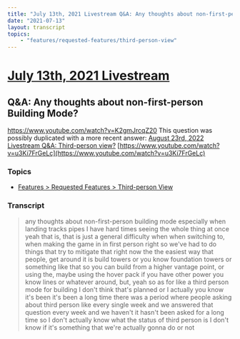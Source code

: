 ```yaml
---
title: "July 13th, 2021 Livestream Q&A: Any thoughts about non-first-person Building Mode?"
date: "2021-07-13"
layout: transcript
topics:
    - "features/requested-features/third-person-view"
---
```

# [July 13th, 2021 Livestream](../2021-07-13.md)
## Q&A: Any thoughts about non-first-person Building Mode?
https://www.youtube.com/watch?v=K2gmJrcqZ20
This question was possibly duplicated with a more recent answer: [August 23rd, 2022 Livestream Q&A: Third-person view?](./yt-u3Ki7FrGeLc.md) [https://www.youtube.com/watch?v=u3Ki7FrGeLc](https://www.youtube.com/watch?v=u3Ki7FrGeLc)


### Topics
* [Features > Requested Features > Third-person View](../topics/features/requested-features/third-person-view.md)

### Transcript

> any thoughts about non-first-person building mode especially when landing tracks pipes I have hard times seeing the whole thing at once yeah that is, that is just a general difficulty when when switching to, when making the game in in first person right so we've had to do things that try to mitigate that right now the the easiest way that people, get around it is build towers or you know foundation towers or something like that so you can build from a higher vantage point, or using the, maybe using the hover pack if you have other power you know lines or whatever around, but, yeah so as for like a third person mode for building I don't think that's planned or I actually you know it's been it's been a long time there was a period where people asking about third person like every single week and we answered that question every week and we haven't it hasn't been asked for a long time so I don't actually know what the status of third person is I don't know if it's something that we're actually gonna do or not
